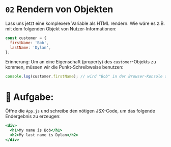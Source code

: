 # `02` Rendern von Objekten

Lass uns jetzt eine komplexere Variable als HTML rendern. Wie wäre es z.B. mit dem folgenden Objekt von Nutzer-Informationen:

```js
const customer = {
  firstName: 'Bob',
  lastName: 'Dylan',
};
```

Erinnerung: Um an eine Eigenschaft (property) des `customer`-Objekts zu kommen, müssen wir die Punkt-Schreibweise benutzen:

```js
console.log(customer.firstName); // wird "Bob" in der Browser-Konsole ausgeben
```

# :speech_balloon: Aufgabe:

Öffne die `App.js` und schreibe den nötigen JSX-Code, um das folgende Endergebnis zu erzeugen:

```jsx
<div>
  <h1>My name is Bob</h1>
  <h2>My last name is Dylan</h2>
</div>
```

